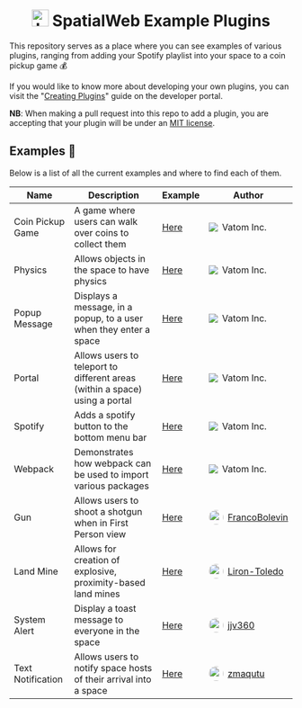 <div>
  <h1 align="center">
    <img src="https://user-images.githubusercontent.com/43512442/113841657-3aa76380-9792-11eb-97ae-abf706c38169.png" width="30" height="30" alt="Logo"></img>
    SpatialWeb Example Plugins
  </h1>
</div>

This repository serves as a place where you can see examples of various plugins,
ranging from adding your Spotify playlist into your space to a coin pickup game :moneybag:

If you would like to know more about developing your own plugins, you can visit
the "[Creating Plugins](https://dev.spatialweb.net/plugins/plugins/)"
guide on the developer portal.

**NB**: When making a pull request into this repo to add a plugin, you are accepting
that your plugin will be under an [MIT license](https://choosealicense.com/licenses/mit/).

## Examples :open_file_folder:

Below is a list of all the current examples and where to find each of them.

| Name | Description | Example | Author |
| ---- | ----------- | ------- | ------ |
| Coin Pickup Game | A game where users can walk over coins to collect them | [Here](./coin-pickup-game) | <div style="display: flex;align-items: center;"><img src='https://user-images.githubusercontent.com/43512442/141286990-c74cc05f-d84a-4c3b-8b8a-2f50520186d0.png' style="margin-right: 8px;">Vatom Inc.</div> |
| Physics | Allows objects in the space to have physics | [Here](./physics) | <div style="display: flex;align-items: center;"><img src='https://user-images.githubusercontent.com/43512442/141286990-c74cc05f-d84a-4c3b-8b8a-2f50520186d0.png' style="margin-right: 8px;">Vatom Inc.</div> |
| Popup Message | Displays a message, in a popup, to a user when they enter a space | [Here](./popup-message) | <div style="display: flex;align-items: center;"><img src='https://user-images.githubusercontent.com/43512442/141286990-c74cc05f-d84a-4c3b-8b8a-2f50520186d0.png' style="margin-right: 8px;">Vatom Inc.</div> |
| Portal | Allows users to teleport to different areas (within a space) using a portal | [Here](./portal) | <div style="display: flex;align-items: center;"><img src='https://user-images.githubusercontent.com/43512442/141286990-c74cc05f-d84a-4c3b-8b8a-2f50520186d0.png' style="margin-right: 8px;">Vatom Inc.</div> |
| Spotify | Adds a spotify button to the bottom menu bar | [Here](./spotify) | <div style="display: flex;align-items: center;"><img src='https://user-images.githubusercontent.com/43512442/141286990-c74cc05f-d84a-4c3b-8b8a-2f50520186d0.png' style="margin-right: 8px;">Vatom Inc.</div> |
| Webpack | Demonstrates how webpack can be used to import various packages | [Here](./webpack) | <div style="display: flex;align-items: center;"><img src='https://user-images.githubusercontent.com/43512442/141286990-c74cc05f-d84a-4c3b-8b8a-2f50520186d0.png' style="margin-right: 8px;">Vatom Inc.</div> |
| Gun | Allows users to shoot a shotgun when in First Person view | [Here](./gun) | <div style="display: flex;align-items: center;"><img src='https://avatars.githubusercontent.com/u/12592523?v=4' style="margin-right: 8px; width: 26px; height: 26px; border-radius: 15px;"><a href="https://github.com/FrancoBolevin">FrancoBolevin</a></div> |
| Land Mine | Allows for creation of explosive, proximity-based land mines | [Here](./land-mine) | <div style="display: flex;align-items: center;"><img src='https://avatars.githubusercontent.com/u/32307087?v=4' style="margin-right: 8px; width: 26px; height: 26px; border-radius: 15px;"><a href="https://github.com/Liron-Toledo">Liron-Toledo</a></div> |
| System Alert | Display a toast message to everyone in the space | [Here](./system-alert) | <div style="display: flex;align-items: center;"><img src='https://avatars.githubusercontent.com/u/2771104?v=4' style="margin-right: 8px; width: 26px; height: 26px; border-radius: 15px;"><a href="https://github.com/jjv360">jjv360</a></div> |
| Text Notification | Allows users to notify space hosts of their arrival into a space | [Here](./text-notification) | <div style="display: flex;align-items: center;"><img src='https://avatars.githubusercontent.com/u/39608194?v=4' style="margin-right: 8px; width: 26px; height: 26px; border-radius: 15px;"><a href="https://github.com/zmaqutu">zmaqutu</a></div> |
